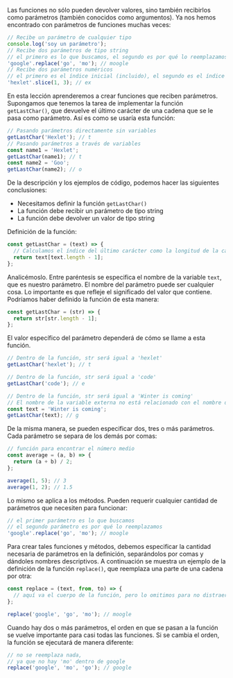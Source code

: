 
Las funciones no sólo pueden devolver valores, sino también recibirlos como parámetros (también conocidos como argumentos). Ya nos hemos encontrado con parámetros de funciones muchas veces:

```javascript
// Recibe un parámetro de cualquier tipo
console.log('soy un parámetro');
// Recibe dos parámetros de tipo string
// el primero es lo que buscamos, el segundo es por qué lo reemplazamos
'google'.replace('go', 'mo'); // moogle
// Recibe dos parámetros numéricos
// el primero es el índice inicial (incluido), el segundo es el índice final (no incluido)
'hexlet'.slice(1, 3); // ex
```

En esta lección aprenderemos a crear funciones que reciben parámetros. Supongamos que tenemos la tarea de implementar la función `getLastChar()`, que devuelve el último carácter de una cadena que se le pasa como parámetro. Así es como se usaría esta función:

```javascript
// Pasando parámetros directamente sin variables
getLastChar('Hexlet'); // t
// Pasando parámetros a través de variables
const name1 = 'Hexlet';
getLastChar(name1); // t
const name2 = 'Goo';
getLastChar(name2); // o
```

De la descripción y los ejemplos de código, podemos hacer las siguientes conclusiones:

* Necesitamos definir la función `getLastChar()`
* La función debe recibir un parámetro de tipo string
* La función debe devolver un valor de tipo string

Definición de la función:

```javascript
const getLastChar = (text) => {
  // Calculamos el índice del último carácter como la longitud de la cadena - 1
  return text[text.length - 1];
};
```

Analicémoslo. Entre paréntesis se especifica el nombre de la variable `text`, que es nuestro parámetro. El nombre del parámetro puede ser cualquier cosa. Lo importante es que refleje el significado del valor que contiene. Podríamos haber definido la función de esta manera:

```javascript
const getLastChar = (str) => {
  return str[str.length - 1];
};
```

El valor específico del parámetro dependerá de cómo se llame a esta función.

```javascript
// Dentro de la función, str será igual a 'hexlet'
getLastChar('hexlet'); // t

// Dentro de la función, str será igual a 'code'
getLastChar('code'); // e

// Dentro de la función, str será igual a 'Winter is coming'
// El nombre de la variable externa no está relacionado con el nombre de la variable en la definición de la función
const text = 'Winter is coming';
getLastChar(text); // g
```

De la misma manera, se pueden especificar dos, tres o más parámetros. Cada parámetro se separa de los demás por comas:

```javascript
// función para encontrar el número medio
const average = (a, b) => {
  return (a + b) / 2;
};

average(1, 5); // 3
average(1, 2); // 1.5
```

Lo mismo se aplica a los métodos. Pueden requerir cualquier cantidad de parámetros que necesiten para funcionar:

```javascript
// el primer parámetro es lo que buscamos
// el segundo parámetro es por qué lo reemplazamos
'google'.replace('go', 'mo'); // moogle
```

Para crear tales funciones y métodos, debemos especificar la cantidad necesaria de parámetros en la definición, separándolos por comas y dándoles nombres descriptivos. A continuación se muestra un ejemplo de la definición de la función `replace()`, que reemplaza una parte de una cadena por otra:

```javascript
const replace = (text, from, to) => {
  // aquí va el cuerpo de la función, pero lo omitimos para no distraernos
};

replace('google', 'go', 'mo'); // moogle
```

Cuando hay dos o más parámetros, el orden en que se pasan a la función se vuelve importante para casi todas las funciones. Si se cambia el orden, la función se ejecutará de manera diferente:

```javascript
// no se reemplaza nada,
// ya que no hay 'mo' dentro de google
replace('google', 'mo', 'go'); // google
```
